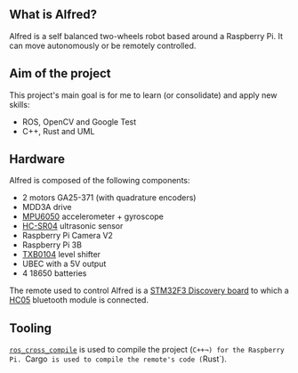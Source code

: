 ## What is Alfred?
Alfred is a self balanced two-wheels robot based around a Raspberry Pi. It can move autonomously or be remotely controlled.

## Aim of the project
This project's main goal is for me to learn (or consolidate) and apply new skills:
- ROS, OpenCV and Google Test
- C++, Rust and UML

## Hardware
Alfred is composed of the following components:
- 2 motors GA25-371 (with quadrature encoders)
- MDD3A drive
- [MPU6050](https://gitlab.com/arnixroboticslab/alfred/-/blob/master/Datasheets/MPU-6000-Datasheet1.pdf) accelerometer + gyroscope
- [HC-SR04](https://gitlab.com/arnixroboticslab/alfred/-/blob/master/Datasheets/HCSR04.pdf) ultrasonic sensor
- Raspberry Pi Camera V2
- Raspberry Pi 3B
- [TXB0104](https://gitlab.com/arnixroboticslab/alfred/-/blob/master/Datasheets/txb0104.pdf) level shifter
- UBEC with a 5V output
- 4 18650 batteries

The remote used to control Alfred is a [STM32F3 Discovery board](https://gitlab.com/arnixroboticslab/alfred/-/blob/master/Datasheets/STM32F3_Disc_manual.pdf) to which a [HC05](https://gitlab.com/arnixroboticslab/alfred/-/blob/master/Datasheets/HC05_DS.pdf) bluetooth module is connected.

## Tooling
[`ros_cross_compile`](https://github.com/ros-tooling/cross_compile) is used to compile the project (`C++¬) for the Raspberry Pi.
`Cargo` is used to compile the remote's code (`Rust`).
